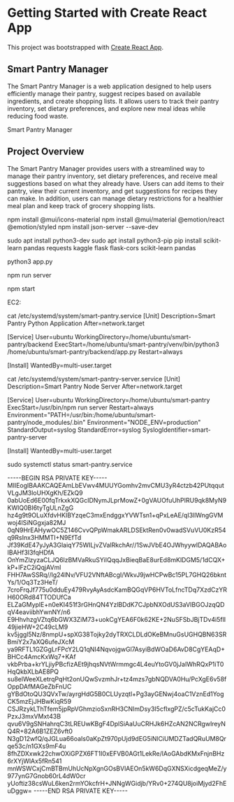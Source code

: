 # Getting Started with Create React App

This project was bootstrapped with [Create React App](https://github.com/facebook/create-react-app).

## Smart Pantry Manager

The Smart Pantry Manager is a web application designed to help users efficiently manage their pantry, suggest recipes based on available ingredients, and create shopping lists. It allows users to track their pantry inventory, set dietary preferences, and explore new meal ideas while reducing food waste.

Smart Pantry Manager

## Project Overview

The Smart Pantry Manager provides users with a streamlined way to manage their pantry inventory, set dietary preferences, and receive meal suggestions based on what they already have. Users can add items to their pantry, view their current inventory, and get suggestions for recipes they can make. In addition, users can manage dietary restrictions for a healthier meal plan and keep track of grocery shopping lists.



npm install @mui/icons-material
npm install @mui/material @emotion/react @emotion/styled
npm install json-server --save-dev


sudo apt install python3-dev
sudo apt install python3-pip
pip install scikit-learn pandas requests kaggle flask  flask-cors scikit-learn pandas 

python3 app.py

npm run server

npm start


EC2:

cat /etc/systemd/system/smart-pantry.service
[Unit]
Description=Smart Pantry Python Application
After=network.target

[Service]
User=ubuntu
WorkingDirectory=/home/ubuntu/smart-pantry/backend
ExecStart=/home/ubuntu/smart-pantry/venv/bin/python3 /home/ubuntu/smart-pantry/backend/app.py
Restart=always

[Install]
WantedBy=multi-user.target



cat /etc/systemd/system/smart-pantry-server.service
[Unit]
Description=Smart Pantry Node Server
After=network.target

[Service]
User=ubuntu
WorkingDirectory=/home/ubuntu/smart-pantry
ExecStart=/usr/bin/npm run server
Restart=always
Environment="PATH=/usr/bin:/home/ubuntu/smart-pantry/node_modules/.bin"
Environment="NODE_ENV=production"
StandardOutput=syslog
StandardError=syslog
SyslogIdentifier=smart-pantry-server

[Install]
WantedBy=multi-user.target



sudo systemctl status smart-pantry.service



-----BEGIN RSA PRIVATE KEY-----
MIIEogIBAAKCAQEAmLbEVwv4MUUYGomhv2mvCMU3yR4ctzb42PUtqqutVLgJM3loUHXgKh/EZkQ9
0abUoEd6E00fqTrkxkXQGcIDNymJLprMowZ+0gVAUOfuUhPIRU9qk8MyN9KWIQ0BI6tyTgULnZgG
hz4g9t9OLuXfdvHKIBYzqeC3mxEndggxYVWTsn1+qPxLeAE/qI3llWngGVMwoj4lSiNGgxja82MJ
0qN9HrEAHywOC5Z146CvvQPpWmakARLDSEktRen0v0wadSVuVU0KzR54q9RsInx3HMMTI+N9EfTd
Jf39KdE47yJyA3GlaiqY75WILjvZValRkchAr//1SwJVbE4OJWhyywIDAQABAoIBAHf3I3fqHDfA
OnYmZlzyzaCLJQ6lzBMVaRkuSYiIQqqJxBieqBaE8urEd8mKlDGM5/1dCQX+kP+lFzC2iQqjAVml
FHH7AwSSRq//lg24lNv/VFU2VNftABcgI/WkvJ9jwHCPwBc15PL7GHQ26bkntYs/1/Oq3Tz3HeT/
7croFrqJf775u0dduEy479RvyAyAsdcKamBQGqVP6HVToLfncTDq7XzdCzYRH60ORd84TTODUfCa
ELZaGMyplE+n0eKI451f3rGHnQN4YzlBDdK7CJpbNXOdUS3aVIBGOJzqQDqV4eaviibhYwnNY/n6
E9HhvhzgVZtq6bGWX3ZiM73+uokCgYEA6F0k62KE+2NuSFSbJBjTDv4i5flI49jieHW+2C49cLM9
kv5jggl5Nz/8nmpU+spXG38Tojky2dyTRXCLDLdOKeBMnuGsUGHQBN63SRBmiY2x7aXQ6ufeJXcM
ya9RFTL1GZGgLrFPcY2LQ1qNI4NqvojgwGl7AsyiBdWOaD6AvD8CgYEAqD+BHCc4AmcKxWq7+KAf
vkbPrba+krYLjiyPBcfizAEt9jhqsNVtWrmmgc4L4euYtoGV0jJaIWhRQxP1iT0HqQkbXLbAE8PQ
su8elWeeXLetrqPqHt2onUQwSvzmhJr+tz4mzs7gbNQDVA0Hu/PcXgE6v58fOppDAfMAGeZbFnUC
gYBdOtoQU3QVxTw/ayrgHdG5B0CLUyzqtl+Pg3ayGENwj4oaC1VznEd1YogCK5mzEjJHBwKiqR59
CSJRzykLThTfem5jpRpVGhmzioSxnRH3CNImDsy3I5cfIxgPZ/c5cTukKajCc0PzxJ3mxVMxt43B
qvu6V9gSNHahrqC3tLREUwKBgF4DplSiAaUuCRHJk6HZcAN2NCRgwlreyNQ4R+82A6B1ZEZ6vft0
N3gD12wfQ/qJGLua66oaIs0aKpZt970pUjd9dEG5iNlCiUMDZTadQRuUM8Qrqe53c/n1GXs9mF4u
8fhZDXxwk22chwOXiGPZX6FT1I0xEFVB0AGt1LekRe/lAoGAbdKMxFnjnBHz6rXYjWlAx5fRn541
mnWSWCxjCmBTBmUhUcNpXgnGOsBVlAEOn5kW6DqGXNSXicdgeqMeZ/y977ynG7Gnob60rL4dW0cr
yUoftiz38csWuL6ken2rmYOkcfrH+JNNgWGidjb/YRv0+274QU8joiMjyd2FhEuDggw=
-----END RSA PRIVATE KEY-----